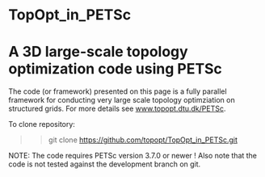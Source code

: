 TopOpt_in_PETSc
===============
A 3D large-scale topology optimization code using PETSc
===============

The code (or framework) presented on this page is a fully parallel framework for conducting very large scale topology optimziation on structured grids. For more
details see www.topopt.dtu.dk/PETSc.

To clone repository:
>> git clone https://github.com/topopt/TopOpt_in_PETSc.git

NOTE: The code requires PETSc version 3.7.0 or newer ! Also note that the code is not tested against the development branch on git.







